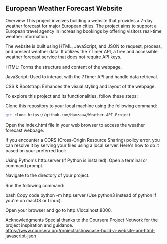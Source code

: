 ## European Weather Forecast Website

Overview
This project involves building a website that provides a 7-day weather forecast for major European cities. The project aims to support a European travel agency in increasing bookings by offering visitors real-time weather information.

The website is built using HTML, JavaScript, and JSON to request, process, and present weather data.
It utilizes the 7Timer API, a free and accessible weather forecast service that does not require API keys.



HTML: Forms the structure and content of the webpage.

JavaScript: Used to interact with the 7Timer API and handle data retrieval.

CSS & Bootstrap: Enhances the visual styling and layout of the webpage.




To explore this project and its functionalities, follow these steps:

Clone this repository to your local machine using the following command:

   ```bash
git clone https://github.com/Hamzaaw/Weather-API-Project
   ```


Open the index.html file in your  web browser to access the weather forecast webpage.

If you encounter a CORS (Cross-Origin Resource Sharing) policy error, you can resolve it by serving your files using a local server. Here's how to do it based on your preferred tool:

Using Python's http.server (if Python is installed):
Open a terminal or command prompt.

Navigate to the directory of your project.

Run the following command:

bash
Copy code
python -m http.server
(Use python3 instead of python if you're on macOS or Linux).

Open your browser and go to http://localhost:8000.


Acknowledgments
Special thanks to the Coursera Project Network for the project inspiration and guidance.
https://www.coursera.org/projects/showcase-build-a-website-api-html-javascript-json

